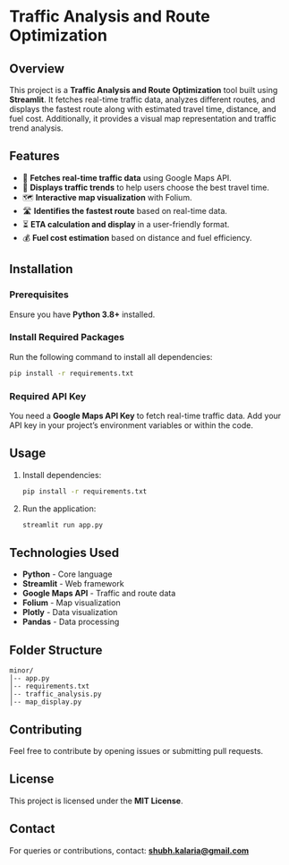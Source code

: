 # Traffic Analysis and Route Optimization

## Overview
This project is a **Traffic Analysis and Route Optimization** tool built using **Streamlit**. It fetches real-time traffic data, analyzes different routes, and displays the fastest route along with estimated travel time, distance, and fuel cost. Additionally, it provides a visual map representation and traffic trend analysis.

## Features
- 📍 **Fetches real-time traffic data** using Google Maps API.
- 🚦 **Displays traffic trends** to help users choose the best travel time.
- 🗺 **Interactive map visualization** with Folium.
- 🛣 **Identifies the fastest route** based on real-time data.
- ⏳ **ETA calculation and display** in a user-friendly format.
- 💰 **Fuel cost estimation** based on distance and fuel efficiency.

## Installation
### Prerequisites
Ensure you have **Python 3.8+** installed.

### Install Required Packages
Run the following command to install all dependencies:
```sh
pip install -r requirements.txt
```

### Required API Key
You need a **Google Maps API Key** to fetch real-time traffic data. Add your API key in your project’s environment variables or within the code.

## Usage
1. Install dependencies:
   ```sh
   pip install -r requirements.txt
   ```
2. Run the application:
   ```sh
   streamlit run app.py
   ```

## Technologies Used
- **Python** - Core language
- **Streamlit** - Web framework
- **Google Maps API** - Traffic and route data
- **Folium** - Map visualization
- **Plotly** - Data visualization
- **Pandas** - Data processing

## Folder Structure
```
minor/
│-- app.py
│-- requirements.txt
│-- traffic_analysis.py
│-- map_display.py
```

## Contributing
Feel free to contribute by opening issues or submitting pull requests.

## License
This project is licensed under the **MIT License**.

## Contact
For queries or contributions, contact: **shubh.kalaria@gmail.com**

